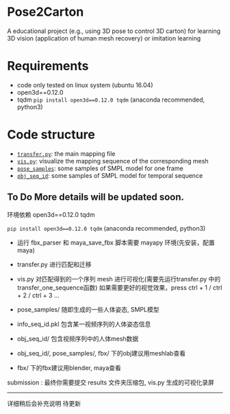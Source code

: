 # Pose2Carton
A educational project (e.g., using 3D pose to control 3D carton) for learning 3D vision (application of human mesh recovery) or imitation learning

# Requirements
* code only tested on linux system (ubuntu 16.04)
* open3d==0.12.0
* tqdm
`pip install open3d==0.12.0 tqdm` (anaconda recommended, python3)

# Code structure
* [`transfer.py`](transfer.py): the main mapping file
* [`vis.py`](vis.py): visualize the mapping sequence of the corresponding mesh
* [`pose_samples`](pose_samples/): some samples of SMPL model for one frame
* [`obj_seq_id`](obj_seq_id/): some samples of SMPL model for temporal sequence


To Do
More details will be updated soon.
----------------------------------------------------------------

环境依赖
open3d==0.12.0 
tqdm

`pip install open3d==0.12.0 tqdm` (anaconda recommended, python3)

* 运行 fbx_parser 和 maya_save_fbx 脚本需要 mayapy 环境(先安装，配置maya)

* transfer.py 进行匹配和迁移

* vis.py 对匹配得到的一个序列 mesh 进行可视化(需要先运行transfer.py 中的transfer_one_sequence函数) 如果需要更好的视觉效果，press ctrl + 1 / ctrl + 2 / ctrl + 3 ...

* pose_samples/ 随即生成的一些人体姿态, SMPL模型

* info_seq_id.pkl 包含某一视频序列的人体姿态信息

* obj_seq_id/ 包含视频序列中的人体mesh数据

* obj_seq_id/, pose_samples/, fbx/ 下的obj建议用meshlab查看

* fbx/ 下的fbx建议用blender, maya查看

submission : 最终你需要提交 results 文件夹压缩包, vis.py 生成的可视化录屏

----
详细稍后会补充说明
待更新